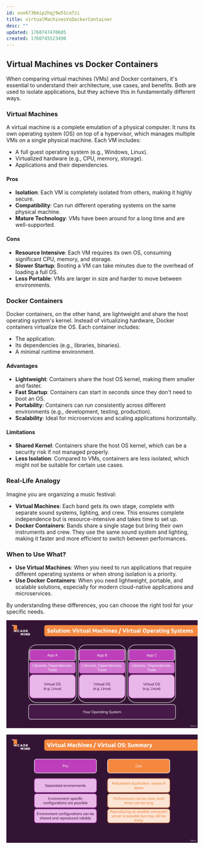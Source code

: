 ```yaml
---
id: xux6736mip2hqj9w51ca7zi
title: virtualMachinesVsDockerContainer
desc: ""
updated: 1760747470605
created: 1760745523498
---
```


## Virtual Machines vs Docker Containers

When comparing virtual machines (VMs) and Docker containers, it's essential to understand their architecture, use cases, and benefits. Both are used to isolate applications, but they achieve this in fundamentally different ways.

### Virtual Machines

A virtual machine is a complete emulation of a physical computer. It runs its own operating system (OS) on top of a hypervisor, which manages multiple VMs on a single physical machine. Each VM includes:

- A full guest operating system (e.g., Windows, Linux).
- Virtualized hardware (e.g., CPU, memory, storage).
- Applications and their dependencies.

#### Pros

- **Isolation**: Each VM is completely isolated from others, making it highly secure.
- **Compatibility**: Can run different operating systems on the same physical machine.
- **Mature Technology**: VMs have been around for a long time and are well-supported.

#### Cons

- **Resource Intensive**: Each VM requires its own OS, consuming significant CPU, memory, and storage.
- **Slower Startup**: Booting a VM can take minutes due to the overhead of loading a full OS.
- **Less Portable**: VMs are larger in size and harder to move between environments.

### Docker Containers

Docker containers, on the other hand, are lightweight and share the host operating system's kernel. Instead of virtualizing hardware, Docker containers virtualize the OS. Each container includes:

- The application.
- Its dependencies (e.g., libraries, binaries).
- A minimal runtime environment.

#### Advantages

- **Lightweight**: Containers share the host OS kernel, making them smaller and faster.
- **Fast Startup**: Containers can start in seconds since they don't need to boot an OS.
- **Portability**: Containers can run consistently across different environments (e.g., development, testing, production).
- **Scalability**: Ideal for microservices and scaling applications horizontally.

#### Limitations

- **Shared Kernel**: Containers share the host OS kernel, which can be a security risk if not managed properly.
- **Less Isolation**: Compared to VMs, containers are less isolated, which might not be suitable for certain use cases.

### Real-Life Analogy

Imagine you are organizing a music festival:

- **Virtual Machines**: Each band gets its own stage, complete with separate sound systems, lighting, and crew. This ensures complete independence but is resource-intensive and takes time to set up.
- **Docker Containers**: Bands share a single stage but bring their own instruments and crew. They use the same sound system and lighting, making it faster and more efficient to switch between performances.

### When to Use What?

- **Use Virtual Machines**: When you need to run applications that require different operating systems or when strong isolation is a priority.
- **Use Docker Containers**: When you need lightweight, portable, and scalable solutions, especially for modern cloud-native applications and microservices.

By understanding these differences, you can choose the right tool for your specific needs.

![alt text](image-5.png)

![alt text](image-6.png)